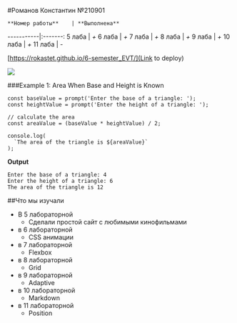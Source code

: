 #Романов Константин №210901

    **Номер работы**    | **Выполнена**
-----------|:-------: 
5 лаба       |   *+*
6 лаба    |   *+* 
7 лаба      |   *+*
8 лаба      |   *+*
9 лаба      |   *+*
10 лаба      |   *+*
11 лаба      |   *-*

[https://rokastet.github.io/6-semester_EVT/](Link to deploy)

![](https://media2.giphy.com/media/v1.Y2lkPTc5MGI3NjExMmY0NjRzdHF0c2VybnJhc3dmeXUzdWdmcHllYzgzbzFqdTlmNGRodSZlcD12MV9pbnRlcm5hbF9naWZfYnlfaWQmY3Q9Zw/k0ijJhqrUP4T2EvmJ1/giphy.gif)


###Example 1: Area When Base and Height is Known

```
const baseValue = prompt('Enter the base of a triangle: ');
const heightValue = prompt('Enter the height of a triangle: ');

// calculate the area
const areaValue = (baseValue * heightValue) / 2;

console.log(
  `The area of the triangle is ${areaValue}`
);
```

**Output**

```
Enter the base of a triangle: 4
Enter the height of a triangle: 6
The area of the triangle is 12
```

##Что мы изучали

* В 5 лабораторной
    + Сделали простой сайт с любимыми кинофильмами
* в 6 лабораторной 
    + CSS анимации
* в 7 лабораторной 
    + Flexbox
* в 8 лабораторной 
    + Grid
* в 9 лабораторной 
    + Adaptive
* в 10 лабораторной 
    + Markdown
* в 11 лабораторной 
    + Position

